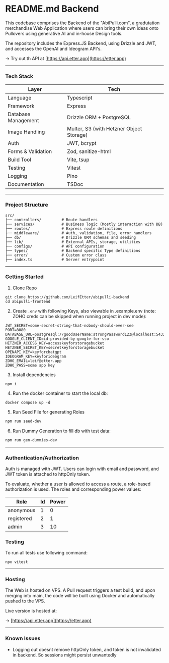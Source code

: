 # README.md Backend

This codebase comprises the Backend of the "AbiPulli.com", a gradutation merchandise Web Application where users can bring their own ideas onto Pullovers using generative AI and in-house Design tools.

The repository includes the Express.JS Backend, using Drizzle and JWT, and accesses the OpenAI and Ideogram API's.

→ Try out th API at [https://api.etter.app](https://etter.app)

---

### Tech Stack

| Layer               | Tech                                     |
| ------------------- | ---------------------------------------- |
| Language            | Typescript                               |
| Framework           | Express                                  |
| Database Management | Drizzle ORM + PostgreSQL                 |
| Image Handling      | Multer, S3 (with Hetzner Object Storage) |
| Auth                | JWT, bcrypt                              |
| Forms & Validation  | Zod, sanitize-html                       |
| Build Tool          | Vite, tsup                               |
| Testing             | Vitest                                   |
| Logging             | Pino                                     |
| Documentation       | TSDoc                                    |

---

### Project Structure

```other
src/
├── controllers/         # Route handlers
├── services/            # Business logic (Mostly interaction with DB)
├── routes/              # Express route definitions
├── middleware/          # Auth, validation, file, error handlers
├── db/                  # Drizzle ORM schemas and seeding
├── lib/                 # External APIs, storage, utilities
├── configs/             # API configuration
├── types/               # Backend specific Type definitions
├── error/               # Custom error class
├── index.ts             # Server entrypoint
```

---

### Getting Started

1. Clone Repo

```other
git clone https://github.com/LeifEtter/abipulli-backend
cd abipulli-frontend
```

2. Create `.env` with following Keys, also viewable in .example.env (note: ZOHO creds can be skipped when running project in dev mode):

```other
JWT_SECRET=some-secret-string-that-nobody-should-ever-see
PORT=8080
DATABASE_URL=postgresql://goodUserName:strongPassword123@localhost:5432/abipulli
GOOGLE_CLIENT_ID=id-provided-by-google-for-sso
HETZNER_ACCESS_KEY=accesskeyforstoragebucket
HETZNER_SECRET_KEY=secretkeyforstoragebucket
OPENAPI_KEY=keyforchatgpt
IDEOGRAM_KEY=keyforideogram
ZOHO_EMAIL=leif@etter.app
ZOHO_PASS=some app key
```

3. Install dependencies

```other
npm i
```

4. Run the docker container to start the local db:

```other
docker compose up -d
```

5. Run Seed File for generating Roles

```bash
npm run seed-dev
```

6. Run Dummy Generation to fill db with test data:

```bash
npm run gen-dummies-dev
```

---

### Authentication/Authorization

Auth is managed with JWT. Users can login with email and password, and JWT token is attached to httpOnly token.

To evaluate, whether a user is allowed to access a route, a role-based authorization is used.
The roles and corresponding power values:

| Role       | Id  | Power |
| ---------- | --- | ----- |
| anonymous  | 1   | 0     |
| registered | 2   | 1     |
| admin      | 3   | 10    |

### Testing

To run all tests use following command:

```other
npx vitest
```

---

### Hosting

The Web is hosted on VPS.
A Pull request triggers a test build, and upon merging into main, the code will be built using Docker and automatically pushed to the VPS.

Live version is hosted at:

→ [https://api.etter.app](https://etter.app)

---

### Known Issues

- Logging out doesnt remove httpOnly token, and token is not invalidated in backend. So sessions might persist unwantedly